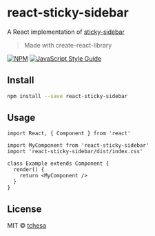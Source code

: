 # react-sticky-sidebar

A React implementation of [sticky-sidebar](https://github.com/abouolia/sticky-sidebar)

> Made with create-react-library

[![NPM](https://img.shields.io/npm/v/react-sticky-sidebar.svg)](https://www.npmjs.com/package/react-sticky-sidebar) [![JavaScript Style Guide](https://img.shields.io/badge/code_style-standard-brightgreen.svg)](https://standardjs.com)

## Install

```bash
npm install --save react-sticky-sidebar
```

## Usage

```tsx
import React, { Component } from 'react'

import MyComponent from 'react-sticky-sidebar'
import 'react-sticky-sidebar/dist/index.css'

class Example extends Component {
  render() {
    return <MyComponent />
  }
}
```

## License

MIT © [tchesa](https://github.com/tchesa)
